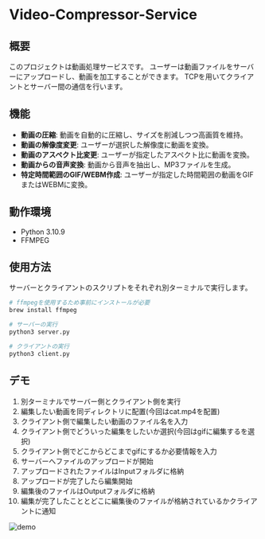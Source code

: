 # Video-Compressor-Service

## 概要
このプロジェクトは動画処理サービスです。
ユーザーは動画ファイルをサーバーにアップロードし、動画を加工することができます。
TCPを用いてクライアントとサーバー間の通信を行います。


## 機能
- **動画の圧縮**: 動画を自動的に圧縮し、サイズを削減しつつ高画質を維持。
- **動画の解像度変更**: ユーザーが選択した解像度に動画を変換。
- **動画のアスペクト比変更**: ユーザーが指定したアスペクト比に動画を変換。
- **動画からの音声変換**: 動画から音声を抽出し、MP3ファイルを生成。
- **特定時間範囲のGIF/WEBM作成**: ユーザーが指定した時間範囲の動画をGIFまたはWEBMに変換。

## 動作環境
- Python 3.10.9
- FFMPEG

## 使用方法
サーバーとクライアントのスクリプトをそれぞれ別ターミナルで実行します。

```bash
# ffmpegを使用するため事前にインストールが必要
brew install ffmpeg

# サーバーの実行
python3 server.py

# クライアントの実行
python3 client.py
```

## デモ
1. 別ターミナルでサーバー側とクライアント側を実行
2. 編集したい動画を同ディレクトリに配置(今回はcat.mp4を配置)
3. クライアント側で編集したい動画のファイル名を入力
4. クライアント側でどういった編集をしたいか選択(今回はgifに編集するを選択)
5. クライアント側でどこからどこまでgifにするか必要情報を入力
6. サーバーへファイルのアップロードが開始
7. アップロードされたファイルはInputフォルダに格納
8. アップロードが完了したら編集開始
9. 編集後のファイルはOutputフォルダに格納
10. 編集が完了したこととどこに編集後のファイルが格納されているかクライアントに通知

![demo](./demo.gif)